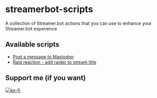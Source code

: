 # streamerbot-scripts

A collection of Streamer.bot actions that you can use to enhance your Streamer.bot experience

## Available scripts

- [Post a message to Mastodon](scripts/post-to-mastodon)
- [Raid reaction - add raider to stream title](scripts/raid-reactions/raider-title-inject)

## Support me (if you want)

[![ko-fi](https://ko-fi.com/img/githubbutton_sm.svg)](https://ko-fi.com/S6S2KGPMT)
